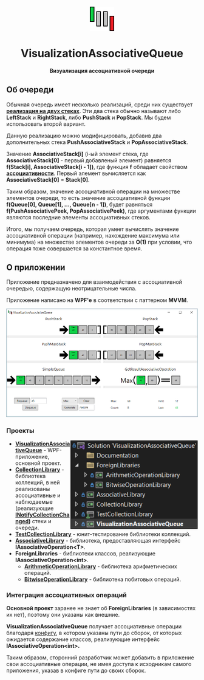 <p align="center">
    <img src="Images/Logo.png" alt="Logo">
    <h1 align="center">VisualizationAssociativeQueue</h1>
    <h4 align="center">Визуализация ассоциативной очереди</h4>
</p>

## Об очереди

Обычная очередь имеет несколько реализаций, среди них существует __[реализация на двух стеках](https://neerc.ifmo.ru/wiki/index.php?title=%D0%9E%D1%87%D0%B5%D1%80%D0%B5%D0%B4%D1%8C#.D0.A0.D0.B5.D0.B0.D0.BB.D0.B8.D0.B7.D0.B0.D1.86.D0.B8.D1.8F_.D0.BD.D0.B0_.D0.B4.D0.B2.D1.83.D1.85_.D1.81.D1.82.D0.B5.D0.BA.D0.B0.D1.85)__. Эти два стека обычно называют либо __LeftStack__ и __RightStack__, либо __PushStack__ и __PopStack__. Мы будем использовать второй вариант.

Данную реализацию можно модифицировать, добавив два дополнительных стека __PushAssociativeStack__ и __PopAssociativeStack__.

Значение __AssociativeStack[i]__ (i-ый элемент стека, где __AssociativeStack[0]__ - первый добавленый элемент) равняется __f(Stack[i], AssociativeStack[i - 1])__, где функция __f__ обладает свойством __[ассоциативности](https://ru.wikipedia.org/wiki/%D0%90%D1%81%D1%81%D0%BE%D1%86%D0%B8%D0%B0%D1%82%D0%B8%D0%B2%D0%BD%D0%BE%D1%81%D1%82%D1%8C_(%D0%BC%D0%B0%D1%82%D0%B5%D0%BC%D0%B0%D1%82%D0%B8%D0%BA%D0%B0))__. Первый элемент вычисляется как __AssociativeStack[0]__ = __Stack[0]__.

Таким образом, значение ассоциативной операции на множестве элементов очереди, то есть значение ассоциативной функции __f(Queue[0], Queue[1], ..., Queue[n - 1])__, будет равняться __f(PushAssociativePeek, PopAssociativePeek)__, где аргументами функции являются последние элементы ассоциативных стеков.

Итого, мы получаем очередь, которая умеет вычислять значение ассоциативной операции (например, нахождение максимума или минимума) на множестве элементов очереди за __O(1)__ при условии, что операция тоже совершается за константное время.

## О приложении

Приложение предназначено для взаимодействия с ассоциативной очередью, содержащую неотрицательные числа.

Приложение написано на __WPF'е__ в соответствии c паттерном __MVVM__.

<p align="center">
    <img src="Images/Application.png" alt="Application" width="750">
</p>

### Проекты

<p align="center">
    <img src="Images/Projects.png" alt="Projects" width="335" align="right">
</p>

* __[VisualizationAssociativeQueue](VisualizationAssociativeQueue)__ - WPF-приложение, основной проект.
* __[CollectionLibrary](CollectionLibrary)__ - библиотека коллекций, в ней реализованы ассоциативные и наблюдаемые (реализующие __[INotifyCollectionChanged](https://learn.microsoft.com/ru-ru/dotnet/api/system.collections.specialized.inotifycollectionchanged?view=net-8.0))__ стеки и очереди.
* __[TestCollectionLibrary](TestCollectionLibrary)__ - юнит-тестирование библиотеки коллекций.
* __[AssociativeLibrary](AssociativeLibrary)__ - библиотека, предоставляющая интерфейс __IAssociativeOperation\<T>__.
* __ForeignLibraries__ - библиотеки классов, реализующие __IAssociativeOperation\<int>__.
  * __[ArithmeticOperationLibrary](ArithmeticOperationLibrary)__ - библиотека арифметических операций.
  * __[BitwiseOperationLibrary](BitwiseOperationLibrary)__ - библиотека побитовых операций.

### Интеграция ассоциативных операций

__Основной проект__ заранее не знает об __ForeignLibraries__ (в зависимостях их нет), поэтому они указаны как внешние. 

__VisualizationAssociativeQueue__ получает ассоциативные операции благодаря [конфигу](VisualizationAssociativeQueue/Config.xml), в котором указаны пути до сборок, от которых ожидается содержание классов, реализующие интерфейс __IAssociativeOperation\<int>.__

Таким образом, сторонний разработчик может добавить в приложение свои ассоциативные операции, не имея доступа к исходникам самого приложения, указав в конфиге пути до своих сборок.

